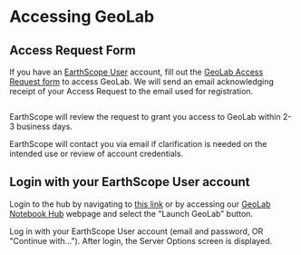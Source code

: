 # Accessing GeoLab

## Access Request Form

If you have an [EarthScope User](./register_es_user.md) account, fill out the [GeoLab Access Request form](https://support.center.earthscope.org/servicedesk/customer/portal/4/group/31/create/342) to access GeoLab. We will send an email acknowledging receipt of your Access Request to the email used for registration.

```{note} If you attend an EarthScope Short Course or Workshop that uses GeoLab for the course, this step is NOT necessary, and is access granted automatically.
```

EarthScope will review the request to grant you access to GeoLab within 2-3 business days.

EarthScope will contact you via email if clarification is needed on the intended use or review of account credentials.

## Login with your EarthScope User account

Login to the hub by navigating to [this link](https://geolab.earthscope.cloud/hub/spawn) or by accessing our [GeoLab Notebook Hub](https://www.earthscope.org/data/geolab/) webpage and select the "Launch GeoLab" button.

Log in with your EarthScope User account (email and password, OR "Continue with..."). After login, the Server Options screen is displayed. 